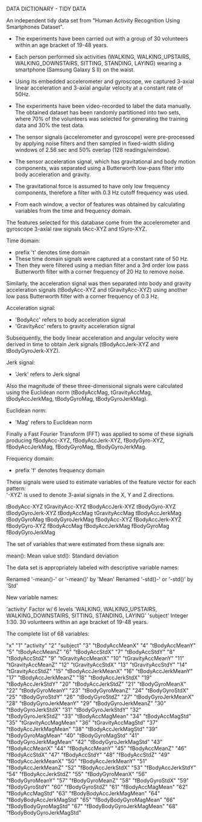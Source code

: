 DATA DICTIONARY - TIDY DATA

An independent tidy data set from "Human Activity Recognition Using Smartphones Dataset".

- The experiments have been carried out with a group of 30 volunteers within an age bracket of 19-48 years. 
- Each person performed six activities (WALKING, WALKING_UPSTAIRS, WALKING_DOWNSTAIRS, SITTING, STANDING, LAYING) wearing a smartphone (Samsung Galaxy S II) on the waist. 
- Using its embedded accelerometer and gyroscope, we captured 3-axial linear acceleration and 3-axial angular velocity at a constant rate of 50Hz. 
- The experiments have been video-recorded to label the data manually. The obtained dataset has been randomly partitioned into two sets, where 70% of the volunteers was selected for generating the training data and 30% the test data. 

- The sensor signals (accelerometer and gyroscope) were pre-processed by applying noise filters and then sampled in fixed-width sliding windows of 2.56 sec and 50% overlap (128 readings/window). 
- The sensor acceleration signal, which has gravitational and body motion components, was separated using a Butterworth low-pass filter into body acceleration and gravity. 
- The gravitational force is assumed to have only low frequency components, therefore a filter with 0.3 Hz cutoff frequency was used. 
- From each window, a vector of features was obtained by calculating variables from the time and frequency domain. 

The features selected for this database come from the accelerometer and gyroscope 3-axial raw signals tAcc-XYZ and tGyro-XYZ. 

Time domain:
- prefix 't' denotes time domain
- These time domain signals were captured at a constant rate of 50 Hz. 
- Then they were filtered using a median filter and a 3rd order low pass Butterworth filter with a corner frequency of 20 Hz to remove noise. 

Similarly, the acceleration signal was then separated into body and gravity acceleration signals (tBodyAcc-XYZ and tGravityAcc-XYZ) using another low pass Butterworth filter with a corner frequency of 0.3 Hz. 

Acceleration signal:
- 'BodyAcc' refers to body acceleration signal
- 'GravityAcc' refers to gravity acceleration signal

Subsequently, the body linear acceleration and angular velocity were derived in time to obtain Jerk signals (tBodyAccJerk-XYZ and tBodyGyroJerk-XYZ). 

Jerk signal:
- 'Jerk' refers to Jerk signal

Also the magnitude of these three-dimensional signals were calculated using the Euclidean norm (tBodyAccMag, tGravityAccMag, tBodyAccJerkMag, tBodyGyroMag, tBodyGyroJerkMag). 

Euclidean norm:
- 'Mag' refers to Euclidean norm 

Finally a Fast Fourier Transform (FFT) was applied to some of these signals producing fBodyAcc-XYZ, fBodyAccJerk-XYZ, fBodyGyro-XYZ, fBodyAccJerkMag, fBodyGyroMag, fBodyGyroJerkMag. 

Frequency domain:
- prefix 'f' denotes frequency domain

These signals were used to estimate variables of the feature vector for each pattern:  
'-XYZ' is used to denote 3-axial signals in the X, Y and Z directions.

tBodyAcc-XYZ
tGravityAcc-XYZ
tBodyAccJerk-XYZ
tBodyGyro-XYZ
tBodyGyroJerk-XYZ
tBodyAccMag
tGravityAccMag
tBodyAccJerkMag
tBodyGyroMag
tBodyGyroJerkMag
fBodyAcc-XYZ
fBodyAccJerk-XYZ
fBodyGyro-XYZ
fBodyAccMag
fBodyAccJerkMag
fBodyGyroMag
fBodyGyroJerkMag

The set of variables that were estimated from these signals are: 

mean(): Mean value
std(): Standard deviation

The data set is appropriately labeled with descriptive variable names:

Renamed '-mean()-' or '-mean()' by 'Mean'
Renamed '-std()-' or '-std()' by 'Std'

New variable names:

'activity' 
	Factor w/ 6 levels 'WALKING, WALKING_UPSTAIRS, WALKING_DOWNSTAIRS, SITTING, STANDING, LAYING'
'subject'
	Integer 1:30. 
	30 volunteers within an age bracket of 19-48 years.

The complete list of 68 variables:

"x"
"1" "activity"
"2" "subject"
"3" "tBodyAccMeanX"
"4" "tBodyAccMeanY"
"5" "tBodyAccMeanZ"
"6" "tBodyAccStdX"
"7" "tBodyAccStdY"
"8" "tBodyAccStdZ"
"9" "tGravityAccMeanX"
"10" "tGravityAccMeanY"
"11" "tGravityAccMeanZ"
"12" "tGravityAccStdX"
"13" "tGravityAccStdY"
"14" "tGravityAccStdZ"
"15" "tBodyAccJerkMeanX"
"16" "tBodyAccJerkMeanY"
"17" "tBodyAccJerkMeanZ"
"18" "tBodyAccJerkStdX"
"19" "tBodyAccJerkStdY"
"20" "tBodyAccJerkStdZ"
"21" "tBodyGyroMeanX"
"22" "tBodyGyroMeanY"
"23" "tBodyGyroMeanZ"
"24" "tBodyGyroStdX"
"25" "tBodyGyroStdY"
"26" "tBodyGyroStdZ"
"27" "tBodyGyroJerkMeanX"
"28" "tBodyGyroJerkMeanY"
"29" "tBodyGyroJerkMeanZ"
"30" "tBodyGyroJerkStdX"
"31" "tBodyGyroJerkStdY"
"32" "tBodyGyroJerkStdZ"
"33" "tBodyAccMagMean"
"34" "tBodyAccMagStd"
"35" "tGravityAccMagMean"
"36" "tGravityAccMagStd"
"37" "tBodyAccJerkMagMean"
"38" "tBodyAccJerkMagStd"
"39" "tBodyGyroMagMean"
"40" "tBodyGyroMagStd"
"41" "tBodyGyroJerkMagMean"
"42" "tBodyGyroJerkMagStd"
"43" "fBodyAccMeanX"
"44" "fBodyAccMeanY"
"45" "fBodyAccMeanZ"
"46" "fBodyAccStdX"
"47" "fBodyAccStdY"
"48" "fBodyAccStdZ"
"49" "fBodyAccJerkMeanX"
"50" "fBodyAccJerkMeanY"
"51" "fBodyAccJerkMeanZ"
"52" "fBodyAccJerkStdX"
"53" "fBodyAccJerkStdY"
"54" "fBodyAccJerkStdZ"
"55" "fBodyGyroMeanX"
"56" "fBodyGyroMeanY"
"57" "fBodyGyroMeanZ"
"58" "fBodyGyroStdX"
"59" "fBodyGyroStdY"
"60" "fBodyGyroStdZ"
"61" "fBodyAccMagMean"
"62" "fBodyAccMagStd"
"63" "fBodyBodyAccJerkMagMean"
"64" "fBodyBodyAccJerkMagStd"
"65" "fBodyBodyGyroMagMean"
"66" "fBodyBodyGyroMagStd"
"67" "fBodyBodyGyroJerkMagMean"
"68" "fBodyBodyGyroJerkMagStd"
